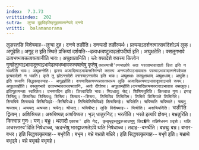 ```yaml
---
index:  7.3.73
vrittiindex:  202
sutra:  लुग्वा दुहदिहलिहगुहामात्मनेपदे दन्त्ये
vritti:  balamanorama 
---
```


लुङस्तङि विशेषमाह--लुग्वा दुह। दन्त्ये तङीति। दन्त्यादौ तङीत्यर्थः। प्रत्ययाऽदर्शनत्वात्सर्वादेशोऽयं लुक्। अगूढेति। अगुह् त इति स्थिते प्रक्रियां दर्शयति--ढत्वधत्वष्टुत्वढलोपदीर्घा इति। अघुक्षतेति। क्सलुगभावे ढत्वभष्भावकत्वषत्वानीति भावः। अघुक्षातामिति। च्लेः क्सादेशे क्सस्य कित्त्वेन गुणहेतुत्वाऽभावादूत्त्वाऽभावेढत्वभष्भावकत्वषत्वेषु कृतेषु `क्सस्याची'त्यन्तलोपे अतः परत्वाभावादातो ङित इति न भवतीति भावः। अघुक्षन्तेति। झस्य अजादित्वाऽभावात्तस्मिन्परे क्सस्य अन्त्यलोपाऽभावादतः परत्वाऽभावादात्मनेपदेष्वत इत्यदादेशो न भवति। कृते तु झोऽन्तादेशे क्सस्याऽन्तलोप इति भावः। अघुक्षथाः काघुक्षाथाम् अघुक्षध्वम्। अघुक्षि। इति रूपाणि सिद्धवत्कृत्याह-- अगुह्वहीति। दन्त्यादिप्रत्ययपरत्वत्क्सस्य लुङि अजादिप्रत्ययाऽभावादूत्त्वाऽभावे रूपम्। अघुक्षावहीति। क्स्लुगभावे ढत्वभष्भावकत्वषत्वानि, अतो दीर्घश्च। अघुक्षामहीति।दन्त्यादिप्रत्ययपरत्वाऽभावान्न क्सलुक्। इतिगूहत्यन्ताः स्वरितेतः। उभयपदिन इति। ञित्त्वादिति भावः। श्रिञ्धातुः सेट्। शिश्रियतुरिति। कित्त्वान्न गुणः। इयङ् शिश्रियुः। शिश्रयिथ शिश्रियथुः शिश्रिय। शिश्राय--शिश्रय, शिश्रियिव शिश्रियिम। शिश्रिये शिश्रियाते शिश्रियिरे। शिश्रयिषे शिश्रयाथे शिश्रियिढ्वे--शिश्रियिध्वे। शिश्रियेशिश्रियिवहे शिश्रयिमहे। श्रयितेति। श्रयिष्यति श्रयिष्यते। श्रयतु श्रयताम्। अश्रयत् अश्रयत। श्रयेत्। श्रीयात्। श्रयिषीष्ट। लुङि विशेषमाह-- णिश्रीति। अशश्रियदिति। `चङी'ति द्वित्वम्। अशिश्रियत। अश्रयिष्यत् अश्रयिष्यत। भृञ् धातुरनिट्। भरतीति। भरते इत्यपि ज्ञेयम्। बभ्रतुरिति। कित्त्वान्न गुणः। यण्। बभ्रुः। थलादौ `एकाचः' इति नेट्, कृसृभृवृस्तुद्रुरुआउश्रुषु लिट�पि तन्निषेधस्य प्रवृत्तेः। थलि `अचस्तास्व'दिति निषेधाच्च, ऋदन्तेषु भारद्वाजमतेऽपि थलि निषेधाच्च। तदाह--बभर्थेति। बभ्रथुः बभ्र। बभार-बभर। इति सिद्धवत्कृत्याह-- बभृवेति। बभृम। बभ्रे बभ्राते बभ्रिरे। इति सिद्धवत्कृत्याह-- बभृषे इति। बभ्राथे बभृढ्वे। बभ्रे बभृवहे बभृमहे। 


